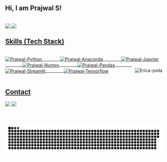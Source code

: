 ## Hi, I am Prajwal S! 
</br>

 <div>
  <a href="https://github.com/Prajwals1">
   <img align="center" height="200" src="https://github-readme-stats.vercel.app/api/top-langs/?username=Prajwals1&layout=compact&langs_count=16&theme=dracula"/>
  <img align="center" src="https://github-readme-stats.vercel.app/api?username=Prajwals1&show_icons=true&theme=dracula&include_all_commits=true&count_private=true&hide=issues"/>
</div>
 
 ## Skills (Tech Stack)
<div style="display: inline_block"><br>
  <img height="80" align="center" alt="Prajwal-Python" height="30" width="80" src="https://cdn.jsdelivr.net/gh/devicons/devicon@latest/icons/python/python-original-wordmark.svg">
 &nbsp;&nbsp;&nbsp;&nbsp;&nbsp;&nbsp;&nbsp;&nbsp;&nbsp;&nbsp;&nbsp;&nbsp;&nbsp;
  <img height="80" align="center" alt="Prajwal-Anaconda" height="30" width="80" src="https://cdn.jsdelivr.net/gh/devicons/devicon@latest/icons/anaconda/anaconda-original-wordmark.svg">
 &nbsp;&nbsp;&nbsp;&nbsp;&nbsp;&nbsp;&nbsp;&nbsp;&nbsp;&nbsp;&nbsp;&nbsp;&nbsp;
  <img height="80" align="center" alt="Prajwal-Jupyter" height="30" width="80" src="https://cdn.jsdelivr.net/gh/devicons/devicon@latest/icons/jupyter/jupyter-original-wordmark.svg">
 &nbsp;&nbsp;&nbsp;&nbsp;&nbsp;&nbsp;&nbsp;&nbsp;&nbsp;&nbsp;&nbsp;&nbsp;&nbsp;
  <img height="80" align="center" alt="Prajwal-Numpy" height="30" width="80" src="https://cdn.jsdelivr.net/gh/devicons/devicon@latest/icons/numpy/numpy-original-wordmark.svg">
 &nbsp;&nbsp;&nbsp;&nbsp;&nbsp;&nbsp;&nbsp;&nbsp;&nbsp;&nbsp;&nbsp;&nbsp;&nbsp;
  <img height="80" align="center" alt="Prajwal-Pandas" height="30" width="80" src="https://cdn.jsdelivr.net/gh/devicons/devicon@latest/icons/pandas/pandas-original-wordmark.svg">
 &nbsp;&nbsp;&nbsp;&nbsp;&nbsp;&nbsp;&nbsp;&nbsp;&nbsp;&nbsp;&nbsp;&nbsp;&nbsp;
  <img height="80" align="center" alt="Prajwal-Streamlit" height="30" width="80" src="https://cdn.jsdelivr.net/gh/devicons/devicon@latest/icons/streamlit/streamlit-original-wordmark.svg">
 &nbsp;&nbsp;&nbsp;&nbsp;&nbsp;&nbsp;&nbsp;&nbsp;&nbsp;&nbsp;&nbsp;&nbsp;&nbsp;
  <img height="80" align="center" alt="Prajwal-Tensorflow" height="30" width="80" src="https://cdn.jsdelivr.net/gh/devicons/devicon@latest/icons/tensorflow/tensorflow-original.svg">
  <img align="right" height="180em" alt="Erica-yoda" src="https://media.giphy.com/media/l44Qqz6gO6JiVV3pu/giphy.gif">
</div>
  
</br>

## Contact 
<div> 
  <a href="https://www.linkedin.com/in/Prajwals1" target="_blank"><img src="https://img.shields.io/badge/-LinkedIn-%230077B5?style=for-the-badge&logo=linkedin&logoColor=white" target="_blank"></a> 
  <a href = "mailto: prajwal670@gmail.com"><img src="https://img.shields.io/badge/-Gmail-%23333?style=for-the-badge&logo=gmail&logoColor=white" target="_blank"></a>
 </br>
</br>
 
  ![Snake animation](https://github.com/Prajwals1/Prajwals1/blob/output/github-contribution-grid-snake.svg)
 
</div>

